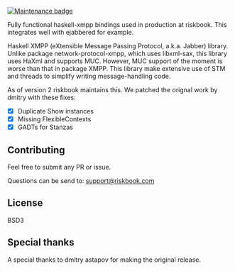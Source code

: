 [![Maintenance badge](https://img.shields.io/maintenance/yes/2020)](https://riskbook.com/)

Fully functional haskell-xmpp bindings used in production
at riskbook.
This integrates well with ejabbered for example.

Haskell XMPP (eXtensible Message Passing Protocol, a.k.a. Jabber) library.
Unlike package network-protocol-xmpp, which uses libxml-sax, this library uses HaXml and supports MUC.
However, MUC support of the moment is worse than that in package XMPP.
This library make extensive use of STM and threads to simplify writing message-handling code.

As of version 2 riskbook maintains this.
We patched the orignal work by dmitry with these fixes:
- [x] Duplicate Show instances
- [x] Missing FlexibleContexts
- [x] GADTs for Stanzas

## Contributing
Feel free to submit any PR or issue.

Questions can be send to: support@riskbook.com

## License
BSD3

## Special thanks
A special thanks to dmitry astapov for making the original release.
